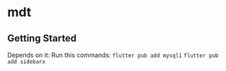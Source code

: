 # mdt

## Getting Started

Depends on it:
Run this commands:
`flutter pub add mysql1`
`flutter pub add sidebarx`


